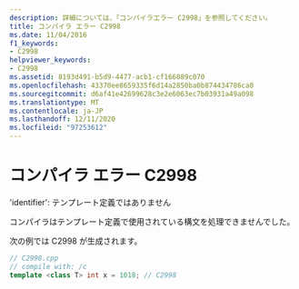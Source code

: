 ```yaml
---
description: 詳細については、「コンパイラエラー C2998」を参照してください。
title: コンパイラ エラー C2998
ms.date: 11/04/2016
f1_keywords:
- C2998
helpviewer_keywords:
- C2998
ms.assetid: 8193d491-b5d9-4477-acb1-cf166889c070
ms.openlocfilehash: 43370ee8659335f6d14a2850ba0b874434786ca0
ms.sourcegitcommit: d6af41e42699628c3e2e6063ec7b03931a49a098
ms.translationtype: MT
ms.contentlocale: ja-JP
ms.lasthandoff: 12/11/2020
ms.locfileid: "97253612"
---
```

# <a name="compiler-error-c2998"></a>コンパイラ エラー C2998

'identifier': テンプレート定義ではありません

コンパイラはテンプレート定義で使用されている構文を処理できませんでした。

次の例では C2998 が生成されます。

```cpp
// C2998.cpp
// compile with: /c
template <class T> int x = 1018; // C2998
```
